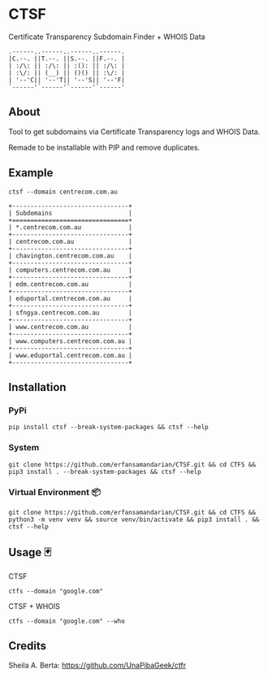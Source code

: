 # CTSF

Certificate Transparency Subdomain Finder + WHOIS Data

```
.------..------..------..------.
|C.--. ||T.--. ||S.--. ||F.--. |
| :/\: || :/\: || :(): || :/\: |
| :\/: || (__) || ()() || :\/: |
| '--'C|| '--'T|| '--'S|| '--'F|
`------'`------'`------'`------'
```

## About 

Tool to get subdomains via Certificate Transparency logs and WHOIS Data.

Remade to be installable with PIP and remove duplicates.

## Example 

```
ctsf --domain centrecom.com.au

+--------------------------------+
| Subdomains                     |
+================================+
| *.centrecom.com.au             |
+--------------------------------+
| centrecom.com.au               |
+--------------------------------+
| chavington.centrecom.com.au    |
+--------------------------------+
| computers.centrecom.com.au     |
+--------------------------------+
| edm.centrecom.com.au           |
+--------------------------------+
| eduportal.centrecom.com.au     |
+--------------------------------+
| sfngya.centrecom.com.au        |
+--------------------------------+
| www.centrecom.com.au           |
+--------------------------------+
| www.computers.centrecom.com.au |
+--------------------------------+
| www.eduportal.centrecom.com.au |
+--------------------------------+
```

## Installation 

###  PyPi

```
pip install ctsf --break-system-packages && ctsf --help
```

###  System

```
git clone https://github.com/erfansamandarian/CTSF.git && cd CTFS && pip3 install . --break-system-packages && ctsf --help
```

### Virtual Environment 📦

```
git clone https://github.com/erfansamandarian/CTSF.git && cd CTFS && python3 -m venv venv && source venv/bin/activate && pip3 install . && ctsf --help
```

## Usage 🃏

CTSF

```
ctfs --domain "google.com"
```

CTSF + WHOIS

```
ctfs --domain "google.com" --who
```

## Credits

Sheila A. Berta: https://github.com/UnaPibaGeek/ctfr

